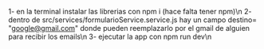 1- en la terminal instalar las librerias con npm i (hace falta tener npm)\n
2- dentro de src/services/formularioService.service.js hay un campo destino= "google@gmail.com" donde pueden reemplazarlo por el gmail de alguien para recibir los emails\n
3- ejecutar la app con npm run dev\n
